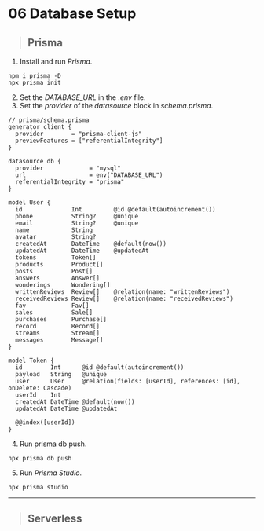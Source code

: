 # 06 Database Setup

> ## Prisma

1. Install and run _Prisma_.

```
npm i prisma -D
npx prisma init
```

2. Set the _DATABASE_URL_ in the _.env_ file.
3. Set the _provider_ of the _datasource_ block in _schema.prisma_.

```prisma
// prisma/schema.prisma
generator client {
  provider        = "prisma-client-js"
  previewFeatures = ["referentialIntegrity"]
}

datasource db {
  provider             = "mysql"
  url                  = env("DATABASE_URL")
  referentialIntegrity = "prisma"
}

model User {
  id              Int         @id @default(autoincrement())
  phone           String?     @unique
  email           String?     @unique
  name            String
  avatar          String?
  createdAt       DateTime    @default(now())
  updatedAt       DateTime    @updatedAt
  tokens          Token[]
  products        Product[]
  posts           Post[]
  answers         Answer[]
  wonderings      Wondering[]
  writtenReviews  Review[]    @relation(name: "writtenReviews")
  receivedReviews Review[]    @relation(name: "receivedReviews")
  fav             Fav[]
  sales           Sale[]
  purchases       Purchase[]
  record          Record[]
  streams         Stream[]
  messages        Message[]
}

model Token {
  id        Int      @id @default(autoincrement())
  payload   String   @unique
  user      User     @relation(fields: [userId], references: [id], onDelete: Cascade)
  userId    Int
  createdAt DateTime @default(now())
  updatedAt DateTime @updatedAt

  @@index([userId])
}
```

4. Run prisma db push.

```
npx prisma db push
```

5. Run _Prisma Studio_.

```
npx prisma studio
```

---

> ## Serverless
